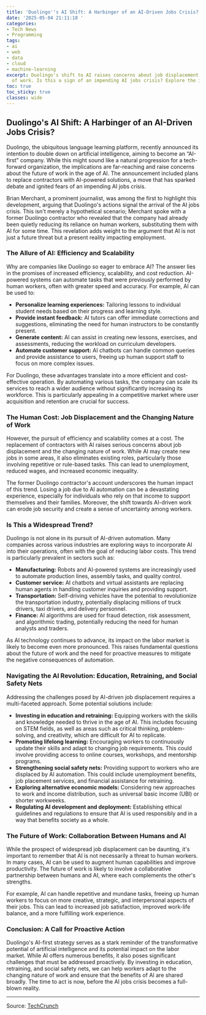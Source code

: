 ```yaml
---
title: 'Duolingo''s AI Shift: A Harbinger of an AI-Driven Jobs Crisis?'
date: '2025-05-04 21:11:18 '
categories:
- Tech News
- Programming
tags:
- ai
- web
- data
- cloud
- machine-learning
excerpt: Duolingo's shift to AI raises concerns about job displacement and the future
  of work. Is this a sign of an impending AI jobs crisis? Explore the implications.
toc: true
toc_sticky: true
classes: wide
---
```


## Duolingo's AI Shift: A Harbinger of an AI-Driven Jobs Crisis?

Duolingo, the ubiquitous language learning platform, recently announced its intention to double down on artificial intelligence, aiming to become an “AI-first” company. While this might sound like a natural progression for a tech-forward organization, the implications are far-reaching and raise concerns about the future of work in the age of AI. The announcement included plans to replace contractors with AI-powered solutions, a move that has sparked debate and ignited fears of an impending AI jobs crisis.

Brian Merchant, a prominent journalist, was among the first to highlight this development, arguing that Duolingo's actions signal the arrival of the AI jobs crisis. This isn't merely a hypothetical scenario; Merchant spoke with a former Duolingo contractor who revealed that the company had already been quietly reducing its reliance on human workers, substituting them with AI for some time. This revelation adds weight to the argument that AI is not just a future threat but a present reality impacting employment.

### The Allure of AI: Efficiency and Scalability

Why are companies like Duolingo so eager to embrace AI? The answer lies in the promises of increased efficiency, scalability, and cost reduction. AI-powered systems can automate tasks that were previously performed by human workers, often with greater speed and accuracy. For example, AI can be used to:

*   **Personalize learning experiences:** Tailoring lessons to individual student needs based on their progress and learning style.
*   **Provide instant feedback:** AI tutors can offer immediate corrections and suggestions, eliminating the need for human instructors to be constantly present.
*   **Generate content:** AI can assist in creating new lessons, exercises, and assessments, reducing the workload on curriculum developers.
*   **Automate customer support:** AI chatbots can handle common queries and provide assistance to users, freeing up human support staff to focus on more complex issues.

For Duolingo, these advantages translate into a more efficient and cost-effective operation. By automating various tasks, the company can scale its services to reach a wider audience without significantly increasing its workforce. This is particularly appealing in a competitive market where user acquisition and retention are crucial for success.

### The Human Cost: Job Displacement and the Changing Nature of Work

However, the pursuit of efficiency and scalability comes at a cost. The replacement of contractors with AI raises serious concerns about job displacement and the changing nature of work. While AI may create new jobs in some areas, it also eliminates existing roles, particularly those involving repetitive or rule-based tasks. This can lead to unemployment, reduced wages, and increased economic inequality.

The former Duolingo contractor's account underscores the human impact of this trend. Losing a job due to AI automation can be a devastating experience, especially for individuals who rely on that income to support themselves and their families. Moreover, the shift towards AI-driven work can erode job security and create a sense of uncertainty among workers.

### Is This a Widespread Trend?

Duolingo is not alone in its pursuit of AI-driven automation. Many companies across various industries are exploring ways to incorporate AI into their operations, often with the goal of reducing labor costs. This trend is particularly prevalent in sectors such as:

*   **Manufacturing:** Robots and AI-powered systems are increasingly used to automate production lines, assembly tasks, and quality control.
*   **Customer service:** AI chatbots and virtual assistants are replacing human agents in handling customer inquiries and providing support.
*   **Transportation:** Self-driving vehicles have the potential to revolutionize the transportation industry, potentially displacing millions of truck drivers, taxi drivers, and delivery personnel.
*   **Finance:** AI algorithms are used for fraud detection, risk assessment, and algorithmic trading, potentially reducing the need for human analysts and traders.

As AI technology continues to advance, its impact on the labor market is likely to become even more pronounced. This raises fundamental questions about the future of work and the need for proactive measures to mitigate the negative consequences of automation.

### Navigating the AI Revolution: Education, Retraining, and Social Safety Nets

Addressing the challenges posed by AI-driven job displacement requires a multi-faceted approach. Some potential solutions include:

*   **Investing in education and retraining:** Equipping workers with the skills and knowledge needed to thrive in the age of AI. This includes focusing on STEM fields, as well as areas such as critical thinking, problem-solving, and creativity, which are difficult for AI to replicate.
*   **Promoting lifelong learning:** Encouraging workers to continuously update their skills and adapt to changing job requirements. This could involve providing access to online courses, workshops, and mentorship programs.
*   **Strengthening social safety nets:** Providing support to workers who are displaced by AI automation. This could include unemployment benefits, job placement services, and financial assistance for retraining.
*   **Exploring alternative economic models:** Considering new approaches to work and income distribution, such as universal basic income (UBI) or shorter workweeks.
*   **Regulating AI development and deployment:** Establishing ethical guidelines and regulations to ensure that AI is used responsibly and in a way that benefits society as a whole.

### The Future of Work: Collaboration Between Humans and AI

While the prospect of widespread job displacement can be daunting, it's important to remember that AI is not necessarily a threat to human workers. In many cases, AI can be used to augment human capabilities and improve productivity. The future of work is likely to involve a collaborative partnership between humans and AI, where each complements the other's strengths.

For example, AI can handle repetitive and mundane tasks, freeing up human workers to focus on more creative, strategic, and interpersonal aspects of their jobs. This can lead to increased job satisfaction, improved work-life balance, and a more fulfilling work experience.

### Conclusion: A Call for Proactive Action

Duolingo's AI-first strategy serves as a stark reminder of the transformative potential of artificial intelligence and its potential impact on the labor market. While AI offers numerous benefits, it also poses significant challenges that must be addressed proactively. By investing in education, retraining, and social safety nets, we can help workers adapt to the changing nature of work and ensure that the benefits of AI are shared broadly. The time to act is now, before the AI jobs crisis becomes a full-blown reality.

---

Source: [TechCrunch](https://techcrunch.com/2025/05/04/is-duolingo-the-face-of-an-ai-jobs-crisis/)